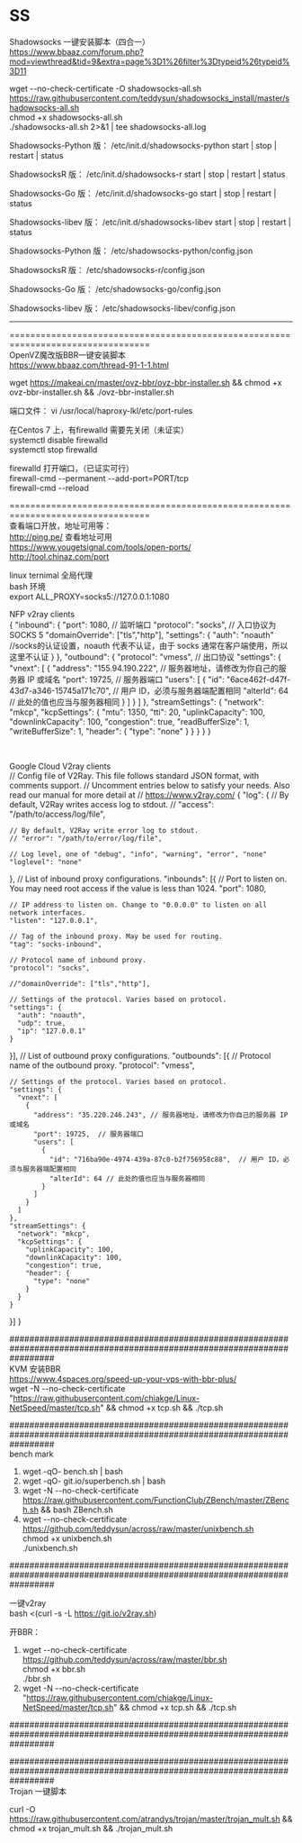 # SS

Shadowsocks 一键安装脚本（四合一）</br>
https://www.bbaaz.com/forum.php?mod=viewthread&tid=9&extra=page%3D1%26filter%3Dtypeid%26typeid%3D11

wget --no-check-certificate -O shadowsocks-all.sh https://raw.githubusercontent.com/teddysun/shadowsocks_install/master/shadowsocks-all.sh</br>
chmod +x shadowsocks-all.sh</br>
./shadowsocks-all.sh 2>&1 | tee shadowsocks-all.log</br>


Shadowsocks-Python 版：
/etc/init.d/shadowsocks-python start | stop | restart | status</br>

ShadowsocksR 版：
/etc/init.d/shadowsocks-r start | stop | restart | status</br>

Shadowsocks-Go 版：
/etc/init.d/shadowsocks-go start | stop | restart | status</br>

Shadowsocks-libev 版：
/etc/init.d/shadowsocks-libev start | stop | restart | status</br>

Shadowsocks-Python 版：
/etc/shadowsocks-python/config.json</br>

ShadowsocksR 版：
/etc/shadowsocks-r/config.json</br>

Shadowsocks-Go 版：
/etc/shadowsocks-go/config.json</br>

Shadowsocks-libev 版：
/etc/shadowsocks-libev/config.json</br>

---------------------------------------------------------------------------------
=================================================================================</br>
OpenVZ魔改版BBR一键安装脚本 </br>
https://www.bbaaz.com/thread-91-1-1.html</br>

wget https://makeai.cn/master/ovz-bbr/ovz-bbr-installer.sh && chmod +x ovz-bbr-installer.sh && ./ovz-bbr-installer.sh </br>

端口文件： vi /usr/local/haproxy-lkl/etc/port-rules </br>

在Centos 7 上，有firewalld 需要先关闭（未证实）</br>
systemctl disable firewalld </br>
systemctl stop firewalld </br>

firewalld 打开端口，（已证实可行）</br>
firewall-cmd --permanent --add-port=PORT/tcp </br>
firewall-cmd --reload </br>

=================================================================================</br>
查看端口开放，地址可用等：</br>
http://ping.pe/ 查看地址可用 </br>
https://www.yougetsignal.com/tools/open-ports/ </br>
http://tool.chinaz.com/port </br>

linux ternimal 全局代理 <br>
bash 环境 <br>
export ALL_PROXY=socks5://127.0.0.1:1080


NFP v2ray clients <br>
{
  "inbound": {
    "port": 1080, // 监听端口
    "protocol": "socks", // 入口协议为 SOCKS 5
    "domainOverride": ["tls","http"],
    "settings": {
      "auth": "noauth"  //socks的认证设置，noauth 代表不认证，由于 socks 通常在客户端使用，所以这里不认证
    }
  },
  "outbound": {
    "protocol": "vmess", // 出口协议
    "settings": {
      "vnext": [
        {
          "address": "155.94.190.222", // 服务器地址，请修改为你自己的服务器 IP 或域名
          "port": 19725,  // 服务器端口
          "users": [
            {
              "id": "6ace462f-d47f-43d7-a346-15745a171c70",  // 用户 ID，必须与服务器端配置相同
              "alterId": 64 // 此处的值也应当与服务器相同
            }
          ]
        }
      ]
    },
	"streamSettings": {
      "network": "mkcp",
      "kcpSettings": {
        "mtu": 1350,
        "tti": 20,
        "uplinkCapacity": 100,
        "downlinkCapacity": 100,
        "congestion": true,
        "readBufferSize": 1,
        "writeBufferSize": 1,
        "header": {
          "type": "none"
        }
      }
    }
  }
}

<br>

Google Cloud V2ray clients <br>
// Config file of V2Ray. This file follows standard JSON format, with comments support.
// Uncomment entries below to satisfy your needs. Also read our manual for more detail at
// https://www.v2ray.com/
{
  "log": {
    // By default, V2Ray writes access log to stdout.
    // "access": "/path/to/access/log/file",

    // By default, V2Ray write error log to stdout.
    // "error": "/path/to/error/log/file",

    // Log level, one of "debug", "info", "warning", "error", "none"
    "loglevel": "none"
  },
  // List of inbound proxy configurations.
  "inbounds": [{
    // Port to listen on. You may need root access if the value is less than 1024.
    "port": 1080,

    // IP address to listen on. Change to "0.0.0.0" to listen on all network interfaces.
    "listen": "127.0.0.1",

    // Tag of the inbound proxy. May be used for routing.
    "tag": "socks-inbound",

    // Protocol name of inbound proxy.
    "protocol": "socks",

	//"domainOverride": ["tls","http"],
	
    // Settings of the protocol. Varies based on protocol.
    "settings": {
      "auth": "noauth",
      "udp": true,
      "ip": "127.0.0.1"
    }
  }],
  // List of outbound proxy configurations.
  "outbounds": [{
    // Protocol name of the outbound proxy.
    "protocol": "vmess",

    // Settings of the protocol. Varies based on protocol.
    "settings": {
      "vnext": [
        {
          "address": "35.220.246.243", // 服务器地址，请修改为你自己的服务器 IP 或域名
          "port": 19725,  // 服务器端口
          "users": [
            {
              "id": "716ba90e-4974-439a-87c0-b2f756958c88",  // 用户 ID，必须与服务器端配置相同
              "alterId": 64 // 此处的值也应当与服务器相同
            }
          ]
        }
      ]
	},
	"streamSettings": {
      "network": "mkcp",
      "kcpSettings": {
        "uplinkCapacity": 100,
        "downlinkCapacity": 100,
        "congestion": true,
        "header": {
          "type": "none"
        }
      }
    }
  }]
}


#########################################################################################################################</br>
KVM 安装BBR  
https://www.4spaces.org/speed-up-your-vps-with-bbr-plus/  
wget -N --no-check-certificate "https://raw.githubusercontent.com/chiakge/Linux-NetSpeed/master/tcp.sh" && chmod +x tcp.sh && ./tcp.sh  

#########################################################################################################################</br>
bench mark</br>
1. wget -qO- bench.sh | bash  
2. wget -qO- git.io/superbench.sh | bash  
3. wget -N --no-check-certificate https://raw.githubusercontent.com/FunctionClub/ZBench/master/ZBench.sh && bash ZBench.sh  
4. wget --no-check-certificate https://github.com/teddysun/across/raw/master/unixbench.sh  
chmod +x unixbench.sh  
./unixbench.sh  </br>

#########################################################################################################################</br>

一键v2ray  
bash <(curl -s -L https://git.io/v2ray.sh)

开BBR： 
1. wget --no-check-certificate https://github.com/teddysun/across/raw/master/bbr.sh  
   chmod +x bbr.sh  
   ./bbr.sh
2. wget -N --no-check-certificate "https://raw.githubusercontent.com/chiakge/Linux-NetSpeed/master/tcp.sh" && chmod +x tcp.sh && ./tcp.sh  

#########################################################################################################################  

#########################################################################################################################  
Trojan 一键脚本

curl -O https://raw.githubusercontent.com/atrandys/trojan/master/trojan_mult.sh && chmod +x trojan_mult.sh && ./trojan_mult.sh
